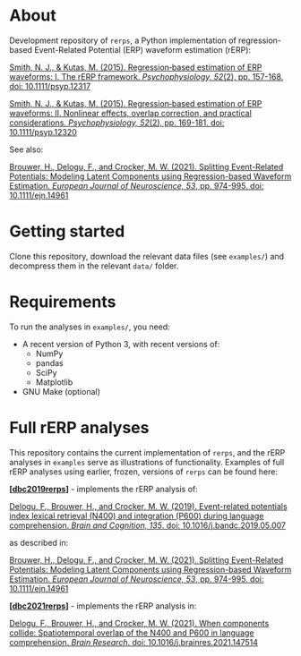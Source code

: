 # About

Development repository of `rerps`, a Python implementation of
regression-based Event-Related Potential (ERP) waveform estimation (rERP):

[Smith, N. J., & Kutas, M. (2015). Regression‐based estimation of ERP waveforms: I. The rERP framework. *Psychophysiology, 52*(2), pp. 157-168. doi: 10.1111/psyp.12317](https://onlinelibrary.wiley.com/doi/10.1111/psyp.12317)
    
[Smith, N. J., & Kutas, M. (2015). Regression‐based estimation of ERP waveforms: II. Nonlinear effects, overlap correction, and practical considerations. *Psychophysiology, 52*(2), pp. 169-181. doi: 10.1111/psyp.12320](https://onlinelibrary.wiley.com/doi/10.1111/psyp.12320)

See also:

[Brouwer, H., Delogu, F., and Crocker, M. W. (2021). Splitting Event-Related Potentials: Modeling Latent Components using Regression-based Waveform Estimation. *European Journal of Neuroscience, 53*, pp. 974-995. doi: 10.1111/ejn.14961](https://onlinelibrary.wiley.com/doi/abs/10.1111/ejn.14961)

# Getting started

Clone this repository, download the relevant data files (see `examples/`)
and decompress them in the relevant `data/` folder.

# Requirements

To run the analyses in `examples/`, you need:

* A recent version of Python 3, with recent versions of:
  * NumPy
  * pandas
  * SciPy
  * Matplotlib
* GNU Make (optional)

# Full rERP analyses

This repository contains the current implementation of `rerps`, and the rERP
analyses in `examples` serve as illustrations of functionality. Examples of
full rERP analyses using earlier, frozen, versions of `rerps` can be found
here:

**[[dbc2019rerps](https://github.com/hbrouwer/dbc2019rerps)]** - implements the rERP analysis of:

[Delogu, F., Brouwer, H., and Crocker, M. W. (2019). Event-related potentials index lexical retrieval (N400) and integration (P600) during language comprehension. *Brain and Cognition, 135*. doi: 10.1016/j.bandc.2019.05.007](https://www.sciencedirect.com/science/article/pii/S0278262618304299)

as described in:

[Brouwer, H., Delogu, F., and Crocker, M. W. (2021). Splitting Event-Related Potentials: Modeling Latent Components using Regression-based Waveform Estimation. *European Journal of Neuroscience, 53*, pp. 974-995. doi: 10.1111/ejn.14961](https://onlinelibrary.wiley.com/doi/abs/10.1111/ejn.14961)

**[[dbc2021rerps](https://github.com/hbrouwer/dbc2021rerps)]** - implements the rERP analysis in:

[Delogu, F., Brouwer, H., and Crocker, M. W. (2021). When components collide: Spatiotemporal overlap of the N400 and P600 in language comprehension. *Brain Research*. doi: 10.1016/j.brainres.2021.147514](https://www.sciencedirect.com/science/article/pii/S0006899321003711)
